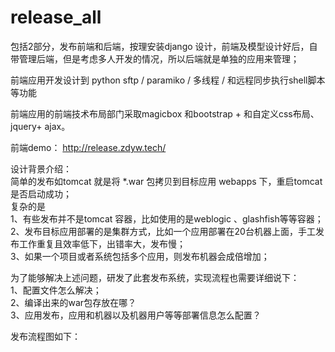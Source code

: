 # release_all
包括2部分，发布前端和后端，按理安装django 设计，前端及模型设计好后，自带管理后端，但是考虑多人开发的情况，所以后端就是单独的应用来管理；

前端应用开发设计到 python sftp / paramiko / 多线程 / 和远程同步执行shell脚本等功能

前端应用的前端技术布局部门采取magicbox 和bootstrap + 和自定义css布局、jquery+ ajax。

前端demo： http://release.zdyw.tech/

设计背景介绍：<br />
简单的发布如tomcat 就是将 *.war 包拷贝到目标应用 webapps 下，重启tomcat 是否启动成功；<br />
复杂的是<br />
1、有些发布并不是tomcat 容器，比如使用的是weblogic 、glashfish等等容器；<br />
2、发布目标应用部署的是集群方式，比如一个应用部署在20台机器上面，手工发布工作重复且效率低下，出错率大，发布慢；<br />
3、如果一个项目或者系统包括多个应用，则发布机器会成倍增加；<br />

为了能够解决上述问题，研发了此套发布系统，实现流程也需要详细说下：<br />
1、配置文件怎么解决；<br/>
2、编译出来的war包存放在哪？<br/>
3、应用发布，应用和机器以及机器用户等等部署信息怎么配置？<br/>


发布流程图如下：






































